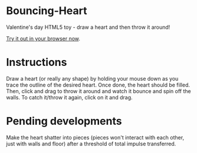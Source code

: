 # Bouncing-Heart
Valentine's day HTML5 toy - draw a heart and then throw it around! 

[Try it out in your browser now][1].

[1]: http://rawgit.com/harpocrates/Bouncing-Heart/master/Bouncing%20Heart.html "Bouncing Heart"

# Instructions
Draw a heart (or really any shape) by holding your mouse down as you trace the outline of the desired heart. Once done, the heart should be filled. Then, click and drag to throw it around and watch it bounce and spin off the walls. To catch it/throw it again, click on it and drag.

# Pending developments
Make the heart shatter into pieces (pieces won't interact with each other, just with walls and floor) after a threshold of total impulse transferred.

